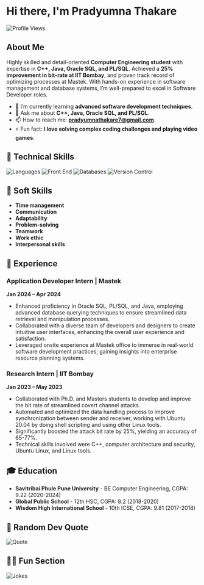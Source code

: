 # Hi there, I'm Pradyumna Thakare 

![Profile Views](https://komarev.com/ghpvc/?username=PradyumnaThakare&color=blue)

## About Me
Highly skilled and detail-oriented **Computer Engineering student** with expertise in **C++, Java, Oracle SQL, and PL/SQL**. Achieved a **25% improvement in bit-rate at IIT Bombay**, and proven track record of optimizing processes at Mastek. With hands-on experience in software management and database systems, I’m well-prepared to excel in Software Developer roles.

- 🌱 I’m currently learning **advanced software development techniques**.
- 💬 Ask me about **C++, Java, Oracle SQL, and PL/SQL**.
- 📫 How to reach me: **pradyumnathakare7@gmail.com**.
- ⚡ Fun fact: **I love solving complex coding challenges and playing video games**.

## 🔧 Technical Skills
![Languages](https://img.shields.io/badge/Languages-C++%20%7C%20Java%20%7C%20Oracle%20SQL%20%7C%20PL%2FSQL%20%7C%20XML-lightgrey)
![Front End](https://img.shields.io/badge/Front%20End-HTML%20%7C%20JavaScript%20%7C%20CSS-lightgrey)
![Databases](https://img.shields.io/badge/Databases-Firebase%20%7C%20Oracle-lightgrey)
![Version Control](https://img.shields.io/badge/Version%20Control-Git-lightgrey)

## 🌟 Soft Skills
- **Time management**
- **Communication**
- **Adaptability**
- **Problem-solving**
- **Teamwork**
- **Work ethic**
- **Interpersonal skills**

## 🚀 Experience
### Application Developer Intern | Mastek
**Jan 2024 – Apr 2024**

- Enhanced proficiency in Oracle SQL, PL/SQL, and Java, employing advanced database querying techniques to ensure streamlined data retrieval and manipulation processes.
- Collaborated with a diverse team of developers and designers to create intuitive user interfaces, enhancing the overall user experience and satisfaction.
- Leveraged onsite experience at Mastek office to immerse in real-world software development practices, gaining insights into enterprise resource planning systems.

### Research Intern | IIT Bombay
**Jan 2023 – May 2023**

- Collaborated with Ph.D. and Masters students to develop and improve the bit rate of streamlined covert channel attacks.
- Automated and optimized the data handling process to improve synchronization between sender and receiver, working with Ubuntu 20.04 by doing shell scripting and using other Linux tools.
- Significantly boosted the attack bit rate by 25%, yielding an accuracy of 65-77%.
- Technical skills involved were C++, computer architecture and security, Ubuntu Linux, and Linux tools.

## 🎓 Education
- **Savitribai Phule Pune University** - BE Computer Engineering, CGPA: 9.22 (2020-2024)
- **Global Public School** - 12th HSC, CGPA: 8.2 (2018-2020)
- **Wisdom High International School** - 10th ICSE, CGPA: 9.81 (2017-2018)

## 💬 Random Dev Quote
![Quote](https://quotes-github-readme.vercel.app/api?type=horizontal&theme=radical)

## 🐱‍💻 Fun Section
![Jokes](https://readme-jokes.vercel.app/api?theme=radical)
